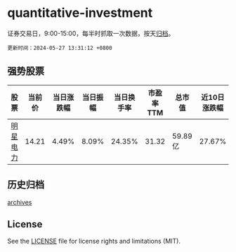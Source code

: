 # quantitative-investment

证券交易日，9:00-15:00，每半时抓取一次数据，按天[归档](archives)。

`更新时间：2024-05-27 13:31:12 +0800`

## 强势股票

|股票|当前价|当日涨跌幅|当日振幅|当日换手率|市盈率TTM|总市值|近10日涨跌幅|
|----|----|----|----|----|----|----|----|
|[明星电力](https://xueqiu.com/S/SH600101)|14.21|4.49%|8.09%|24.35%|31.32|59.89亿|27.67%|

## 历史归档

[archives](archives)

## License

See the [LICENSE](LICENSE) file for license rights and limitations (MIT).